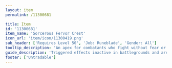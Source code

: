 ```yaml
---
layout: item
permalink: /11300681

title: Item
id: '11300681'
item_name: 'Sorcerous Fervor Crest'
icon_url: 'item/icon/11300419.png'
sub_header: ['Requires Level 50', 'Job: Runeblade', 'Gender: All']
tooltip_description: 'An apex for combatants who fight without fear or hesitation.'
guide_description: 'Triggered effects inactive in battlegrounds and arenas.'
footer: ['Untradable']
---
```

